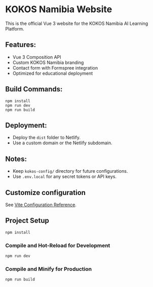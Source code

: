 # KOKOS Namibia Website

This is the official Vue 3 website for the KOKOS Namibia AI Learning Platform.

## Features:
- Vue 3 Composition API
- Custom KOKOS Namibia branding
- Contact form with Formspree integration
- Optimized for educational deployment

## Build Commands:
```
npm install
npm run dev
npm run build
```

## Deployment:
- Deploy the `dist` folder to Netlify.
- Use a custom domain or the Netlify subdomain.

## Notes:
- Keep `kokos-config/` directory for future configurations.
- Use `.env.local` for any secret tokens or API keys.

## Customize configuration

See [Vite Configuration Reference](https://vite.dev/config/).

## Project Setup

```sh
npm install
```

### Compile and Hot-Reload for Development

```sh
npm run dev
```

### Compile and Minify for Production

```sh
npm run build
```
